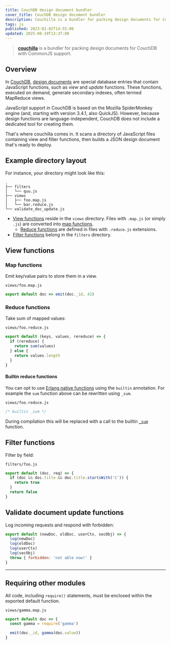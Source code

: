 ```yaml
---
title: CouchDB design document bundler
cover_title: CouchDB design document bundler
description: Couchilla is a bundler for packing design documents for CouchDB with CommonJS support
tags: js
published: 2023-01-02T14:55:00
updated: 2025-08-19T13:37:00
---
```


> [**couchilla**](https://github.com/tetsuo/couchilla) is a bundler for packing design documents for CouchDB with CommonJS support.

## Overview

In [CouchDB](https://couchdb.apache.org/), [design documents](https://docs.couchdb.org/en/stable/ddocs/ddocs.html) are special database entries that contain JavaScript functions, such as _view_ and _update_ functions. These functions, executed on demand, generate secondary indexes, often termed MapReduce views.

JavaScript support in CouchDB is based on the Mozilla SpiderMonkey engine (and, starting with version 3.4.1, also QuickJS). However, because design functions are language-independent, CouchDB does not include a dedicated tool for creating them.

That's where couchilla comes in. It scans a directory of JavaScript files containing view and filter functions, then builds a JSON design document that's ready to deploy.

## Example directory layout

For instance, your directory might look like this:

```
.
├── filters
│   └── quu.js
├── views
│   ├── foo.map.js
│   └── bar.reduce.js
└── validate_doc_update.js
```

* [View functions](https://docs.couchdb.org/en/stable/ddocs/ddocs.html#view-functions) reside in the `views` directory. Files with `.map.js` (or simply `.js`) are converted into [map functions](https://docs.couchdb.org/en/stable/ddocs/ddocs.html#map-functions).
  * [Reduce functions](https://docs.couchdb.org/en/stable/ddocs/ddocs.html#reduce-and-rereduce-functions) are defined in files with `.reduce.js` extensions.
* [Filter functions](https://docs.couchdb.org/en/stable/ddocs/ddocs.html#filter-functions) belong in the `filters` directory.

## View functions

### Map functions

Emit key/value pairs to store them in a view.

`views/foo.map.js`

```js
export default doc => emit(doc._id, 42)
```

### Reduce functions

Take sum of mapped values:

`views/foo.reduce.js`

```js
export default (keys, values, rereduce) => {
  if (rereduce) {
    return sum(values)
  } else {
    return values.length
  }
}
```

#### Builtin reduce functions

You can opt to use [Erlang native functions](https://docs.couchdb.org/en/stable/ddocs/ddocs.html#built-in-reduce-functions) using the `builtin` annotation. For example the `sum` function above can be rewritten using `_sum`.

`views/foo.reduce.js`

```js
/* builtin _sum */
```

During compilation this will be replaced with a call to the builtin [`_sum`](https://docs.couchdb.org/en/stable/ddocs/ddocs.html#sum) function.

## Filter functions

Filter by field:

`filters/foo.js`

```js
export default (doc, req) => {
  if (doc && doc.title && doc.title.startsWith('C')) {
    return true
  }
  return false
}
```

## Validate document update functions

Log incoming requests and respond with forbidden:

```js
export default (newDoc, oldDoc, userCtx, secObj) => {
  log(newDoc)
  log(oldDoc)
  log(userCtx)
  log(secObj)
  throw { forbidden: 'not able now!' }
}
```

---

## Requiring other modules

All code, including `require()` statements, must be enclosed within the exported default function.

`views/gamma.map.js`

```js
export default doc => {
  const gamma = require('gamma')

  emit(doc._id, gamma(doc.value))
}
```
